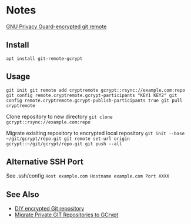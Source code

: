 # Notes

[GNU Privacy Guard-encrypted git remote](https://github.com/spwhitton/git-remote-gcrypt)

## Install

``
apt install git-remote-gcrypt
``

## Usage

``
git init
git remote add cryptremote gcrypt::rsync://example.com:repo
git config remote.cryptremote.gcrypt-participants "KEY1 KEY2"
git config remote.cryptremote.gcrypt-publish-participants true
git pull cryptremote
``

Clone repository to new directory
``
git clone gcrypt::rsync://example.com:repo
``

Migrate exisiting repository to encrypted local repository
``
git init --base ~/git/gcrypt/repo.git
git remote set-url origin gcrypt::~/git/gcrypt/repo.git
git push --all
``

## Alternative SSH Port
See .ssh/config
``
Host example.com
  Hostname example.com
  Port XXXX
``

## See Also

* [DIY encrypted Git repository](https://daveparrish.net/posts/2018-06-12-DIY-encrypted-Git-repository.html)
* [Migrate Private GIT Repositories to GCrypt](https://www.alwaysrightinstitute.com/gcrypt/)
